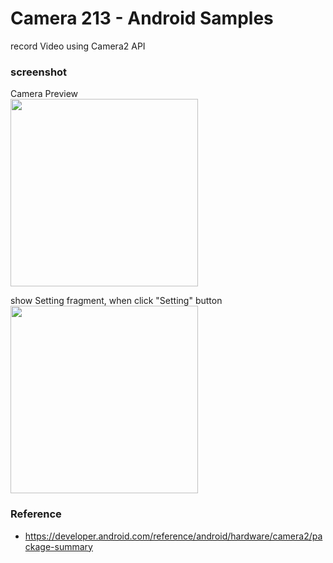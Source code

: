 Camera 213 - Android Samples
===============

record Video  using  Camera2 API <br/>

### screenshot <br/>
Camera Preview <br/>
<image src="https://raw.githubusercontent.com/ohwada/Android_Samples/master/Camera 213/screenshot/camera213_preview.png" width="300" /><br/>

show Setting fragment, when click "Setting" button <br/>
<image src="https://raw.githubusercontent.com/ohwada/Android_Samples/master/Camera 213/screenshot/camera213_settings.png" width="300" /><br/>

### Reference <br/>
- https://developer.android.com/reference/android/hardware/camera2/package-summary

